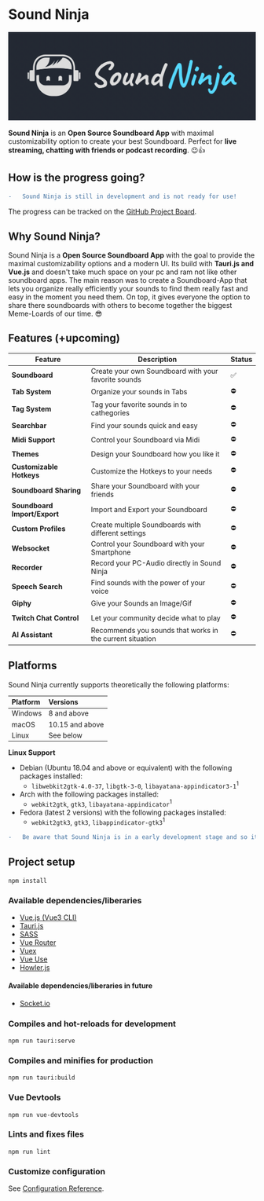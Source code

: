 # Sound Ninja

![Sound Ninja Logo Animated](./designs/Logo_Animated.gif)

**Sound Ninja** is an **Open Source Soundboard App** with maximal customizability option to create your best Soundboard. Perfect for **live streaming, chatting with friends or podcast recording**. 😉👍

## How is the progress going?

```diff
-   Sound Ninja is still in development and is not ready for use!
```

The progress can be tracked on the [GitHub Project Board](https://github.com/users/marcus-universe/projects/1/views/1).

## Why Sound Ninja?

Sound Ninja is a **Open Source Soundboard App** with the goal to provide the maximal customizability options and a modern UI. Its build with **Tauri.js and Vue.js** and doesn't take much space on your pc and ram not like other soundboard apps. The main reason was to create a Soundboard-App that lets you organize really efficiently your sounds to find them really fast and easy in the moment you need them. On top, it gives everyone the option to share there soundboards with others to become together the biggest Meme-Loards of our time. 😎

## Features (+upcoming)

| Feature                      | Description                                               | Status |
| ---------------------------- | --------------------------------------------------------- | ------ |
| **Soundboard**               | Create your own Soundboard with your favorite sounds      | ✅     |
| **Tab System**               | Organize your sounds in Tabs                              | ⛔     |
| **Tag System**               | Tag your favorite sounds in to cathegories                | ⛔     |
| **Searchbar**                | Find your sounds quick and easy                           | ⛔     |
| **Midi Support**             | Control your Soundboard via Midi                          | ⛔     |
| **Themes**                   | Design your Soundboard how you like it                    | ⛔     |
| **Customizable Hotkeys**     | Customize the Hotkeys to your needs                       | ⛔     |
| **Soundboard Sharing**       | Share your Soundboard with your friends                   | ⛔     |
| **Soundboard Import/Export** | Import and Export your Soundboard                         | ⛔     |
| **Custom Profiles**          | Create multiple Soundboards with different settings       | ⛔     |
| **Websocket**                | Control your Soundboard with your Smartphone              | ⛔     |
| **Recorder**                 | Record your PC-Audio directly in Sound Ninja              | ⛔     |
| **Speech Search**            | Find sounds with the power of your voice                  | ⛔     |
| **Giphy**                    | Give your Sounds an Image/Gif                             | ⛔     |
| **Twitch Chat Control**      | Let your community decide what to play                    | ⛔     |
| **AI Assistant**             | Recommends you sounds that works in the current situation | ⛔     |

## Platforms

Sound Ninja currently supports theoretically the following platforms:

| Platform | Versions        |
| :------- | :-------------- |
| Windows  | 8 and above     |
| macOS    | 10.15 and above |
| Linux    | See below       |

**Linux Support**

- Debian (Ubuntu 18.04 and above or equivalent) with the following packages installed:
  - `libwebkit2gtk-4.0-37`, `libgtk-3-0`, `libayatana-appindicator3-1`<sup>1</sup>
- Arch with the following packages installed:
  - `webkit2gtk`, `gtk3`, `libayatana-appindicator`<sup>1</sup>
- Fedora (latest 2 versions) with the following packages installed:
  - `webkit2gtk3`, `gtk3`, `libappindicator-gtk3`<sup>1</sup>

```diff
-   Be aware that Sound Ninja is in a early development stage and so its not tested on all platforms yet.
```

## Project setup

```
npm install
```

### Available dependencies/liberaries

- [Vue.js (Vue3 CLI)](https://vuejs.org/)
- [Tauri.js](https://tauri.studio/)
- [SASS](https://sass-lang.com/)
- [Vue Router](https://router.vuejs.org/)
- [Vuex](https://vuex.vuejs.org/)
- [Vue Use](https://vueuse.org/)
- [Howler.js](https://howlerjs.com/)

#### Available dependencies/liberaries in future

- [Socket.io](https://socket.io/)

### Compiles and hot-reloads for development

```
npm run tauri:serve
```

### Compiles and minifies for production

```
npm run tauri:build
```

### Vue Devtools

```
npm run vue-devtools
```

### Lints and fixes files

```
npm run lint
```

### Customize configuration

See [Configuration Reference](https://cli.vuejs.org/config/).
